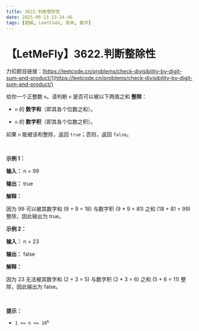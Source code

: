 ```yaml
---
title: 3622.判断整除性
date: 2025-09-13 13-24-46
tags: [题解, LeetCode, 简单, 数学]
---
```


# 【LetMeFly】3622.判断整除性

力扣题目链接：[https://leetcode.cn/problems/check-divisibility-by-digit-sum-and-product/](https://leetcode.cn/problems/check-divisibility-by-digit-sum-and-product/)

<p>给你一个正整数 <code>n</code>。请判断 <code>n</code> 是否可以被以下两值之和&nbsp;<strong>整除</strong>：</p>

<ul>
	<li>
	<p><code>n</code> 的&nbsp;<strong>数字和</strong>（即其各个位数之和）。</p>
	</li>
	<li>
	<p><code>n</code> 的&nbsp;<strong>数字积</strong>（即其各个位数之积）。</p>
	</li>
</ul>

<p>如果 <code>n</code> 能被该和整除，返回 <code>true</code>；否则，返回 <code>false</code>。</p>

<p>&nbsp;</p>

<p><strong class="example">示例 1：</strong></p>

<div class="example-block">
<p><strong>输入：</strong> <span class="example-io">n = 99</span></p>

<p><strong>输出：</strong> <span class="example-io">true</span></p>

<p><strong>解释：</strong></p>

<p>因为 99 可以被其数字和 (9 + 9 = 18) 与数字积 (9 * 9 = 81) 之和 (18 + 81 = 99) 整除，因此输出为 true。</p>
</div>

<p><strong class="example">示例 2：</strong></p>

<div class="example-block">
<p><strong>输入：</strong> <span class="example-io">n = 23</span></p>

<p><strong>输出：</strong> <span class="example-io">false</span></p>

<p><strong>解释：</strong></p>

<p>因为 23 无法被其数字和 (2 + 3 = 5) 与数字积 (2 * 3 = 6) 之和 (5 + 6 = 11) 整除，因此输出为 false。</p>
</div>

<p>&nbsp;</p>

<p><strong>提示：</strong></p>

<ul>
	<li><code>1 &lt;= n &lt;= 10<sup>6</sup></code></li>
</ul>


    